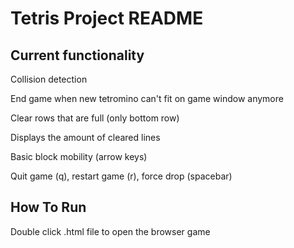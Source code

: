# Tetris Project README

## Current functionality

Collision detection

End game when new tetromino can't fit on game window anymore

Clear rows that are full (only bottom row)

Displays the amount of cleared lines

Basic block mobility (arrow keys)

Quit game (q), restart game (r), force drop (spacebar)

## How To Run

Double click .html file to open the browser game
